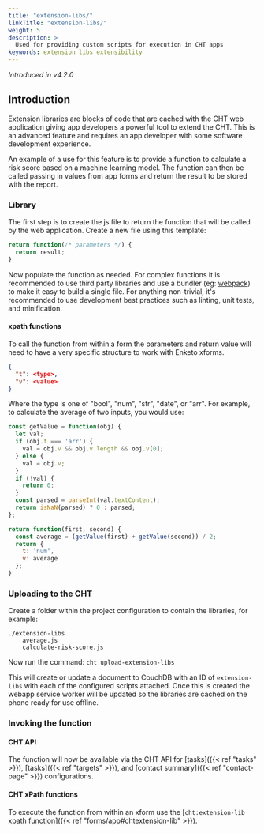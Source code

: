```yaml
---
title: "extension-libs/"
linkTitle: "extension-libs/"
weight: 5
description: >
  Used for providing custom scripts for execution in CHT apps
keywords: extension libs extensibility
---
```


_Introduced in v4.2.0_

## Introduction

Extension libraries are blocks of code that are cached with the CHT web application giving app developers a powerful tool to extend the CHT. This is an advanced feature and requires an app developer with some software development experience.

An example of a use for this feature is to provide a function to calculate a risk score based on a machine learning model. The function can then be called passing in values from app forms and return the result to be stored with the report.

### Library

The first step is to create the js file to return the function that will be called by the web application. Create a new file using this template:

```js
return function(/* parameters */) {
  return result;
}
```

Now populate the function as needed. For complex functions it is recommended to use third party libraries and use a bundler (eg: [webpack](https://webpack.js.org/)) to make it easy to build a single file. For anything non-trivial, it's recommended to use development best practices such as linting, unit tests, and minification.

#### xpath functions

To call the function from within a form the parameters and return value will need to have a very specific structure to work with Enketo xforms.

```json
{
  "t": <type>,
  "v": <value>
}
```

Where the type is one of "bool", "num", "str", "date", or "arr". For example, to calculate the average of two inputs, you would use:

```js
const getValue = function(obj) {
  let val;
  if (obj.t === 'arr') {
    val = obj.v && obj.v.length && obj.v[0];
  } else {
    val = obj.v;
  }
  if (!val) {
    return 0;
  }
  const parsed = parseInt(val.textContent);
  return isNaN(parsed) ? 0 : parsed;
};

return function(first, second) {
  const average = (getValue(first) + getValue(second)) / 2;
  return {
    t: 'num',
    v: average
  };
}
```

### Uploading to the CHT

Create a folder within the project configuration to contain the libraries, for example:

```
./extension-libs
    average.js
    calculate-risk-score.js
```

Now run the command: `cht upload-extension-libs`

This will create or update a document to CouchDB with an ID of `extension-libs` with each of the configured scripts attached. Once this is created the webapp service worker will be updated so the libraries are cached on the phone ready for use offline.

### Invoking the function

#### CHT API

The function will now be available via the CHT API for [tasks]({{< ref "tasks" >}}), [tasks]({{< ref "targets" >}}), and [contact summary]({{< ref "contact-page" >}}) configurations.

#### CHT xPath functions

To execute the function from within an xform use the [`cht:extension-lib` xpath function]({{< ref "forms/app#chtextension-lib" >}}).

